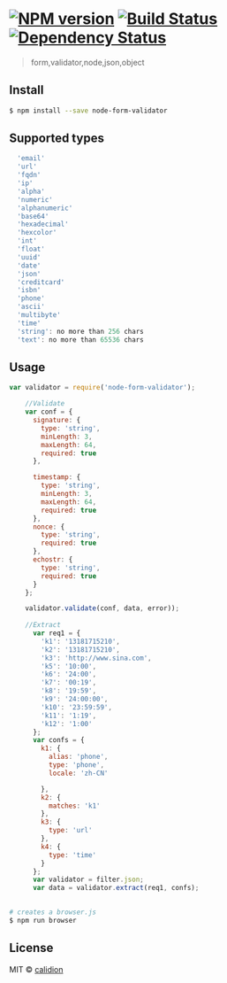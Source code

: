 #  [![NPM version][npm-image]][npm-url] [![Build Status][travis-image]][travis-url] [![Dependency Status][daviddm-image]][daviddm-url]

> form,validator,node,json,object


## Install

```sh
$ npm install --save node-form-validator
```


## Supported types

```js
  'email'
  'url'
  'fqdn'
  'ip'
  'alpha'
  'numeric'
  'alphanumeric'
  'base64'
  'hexadecimal'
  'hexcolor'
  'int'
  'float'
  'uuid'
  'date'
  'json'
  'creditcard'
  'isbn'
  'phone'
  'ascii'
  'multibyte'
  'time'
  'string': no more than 256 chars
  'text': no more than 65536 chars
```

## Usage



```js
var validator = require('node-form-validator');

    //Validate
    var conf = {
      signature: {
        type: 'string',
        minLength: 3,
        maxLength: 64,
        required: true
      },

      timestamp: {
        type: 'string',
        minLength: 3,
        maxLength: 64,
        required: true
      },
      nonce: {
        type: 'string',
        required: true
      },
      echostr: {
        type: 'string',
        required: true
      }
    };

    validator.validate(conf, data, error));
    
    //Extract 
      var req1 = {
        'k1': '13181715210',
        'k2': '13181715210',
        'k3': 'http://www.sina.com',
        'k5': '10:00',
        'k6': '24:00',
        'k7': '00:19',
        'k8': '19:59',
        'k9': '24:00:00',
        'k10': '23:59:59',
        'k11': '1:19',
        'k12': '1:00'
      };
      var confs = {
        k1: {
          alias: 'phone',
          type: 'phone',
          locale: 'zh-CN'

        },
        k2: {
          matches: 'k1'
        },
        k3: {
          type: 'url'
        },
        k4: {
          type: 'time'
        }
      };
      var validator = filter.json;
      var data = validator.extract(req1, confs);
    
```

```sh
# creates a browser.js
$ npm run browser
```


## License

MIT © [calidion](blog.3gcnbeta.com)


[npm-image]: https://badge.fury.io/js/node-form-validator.svg
[npm-url]: https://npmjs.org/package/node-form-validator
[travis-image]: https://travis-ci.org/JSSDKCN/node-form-validator.svg?branch=master
[travis-url]: https://travis-ci.org/JSSDKCN/node-form-validator
[daviddm-image]: https://david-dm.org/JSSDKCN/node-form-validator.svg?theme=shields.io
[daviddm-url]: https://david-dm.org/JSSDKCN/node-form-validator
